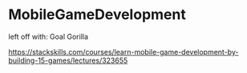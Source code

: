 # MobileGameDevelopment

left off with: Goal Gorilla

https://stackskills.com/courses/learn-mobile-game-development-by-building-15-games/lectures/323655



